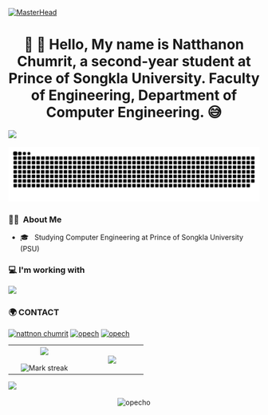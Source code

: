 [![MasterHead](https://user-images.githubusercontent.com/10498744/210012254-234538ff-d198-48aa-8964-37e6fd45d227.gif)](https://rishavchanda.io)
<h1 align="center">
  👋 🙏 Hello, My name is Natthanon Chumrit, a second-year student at Prince of Songkla University. Faculty of Engineering, Department of Computer Engineering. 😅
</h1>
<img src="https://user-images.githubusercontent.com/73097560/115834477-dbab4500-a447-11eb-908a-139a6edaec5c.gif"> 
<p align="center">
  <img src="https://raw.githubusercontent.com/Platane/snk/output/github-contribution-grid-snake.svg" alt="snake"></center>
</p>

### 🙋‍♂️ &nbsp;About Me 

- 🎓 &nbsp; Studying Computer Engineering at Prince of Songkla University (PSU)

### 💻 I'm working with

  <img src="https://skillicons.dev/icons?i=js,ts,html,css,docker,git,py,react" height="50"/>

### 🌍 CONTACT 

<p>
<a href="https://fb.com/nattnon chumrit" target="blank">
  <img align="center" src="https://raw.githubusercontent.com/rahuldkjain/github-profile-readme-generator/master/src/images/icons/Social/facebook.svg" alt="nattnon chumrit" height="30" width="40" /></a>
<a href="https://www.instagram.com/nattanon_chumrit/" target="blank">
  <img align="center" src="https://raw.githubusercontent.com/rahuldkjain/github-profile-readme-generator/master/src/images/icons/Social/instagram.svg" alt="opech" height="30" width="40" /></a>
<a href="https://www.youtube.com/channel/UCJEUr528zDer7ldtW4j0Jqg" target="blank">
  <img align="center" src="https://raw.githubusercontent.com/rahuldkjain/github-profile-readme-generator/master/src/images/icons/Social/youtube.svg" alt="opech" height="30" width="40" /></a>
</p>

<p  align="center">

<table border="0" margin="5" align="center">
<tr border="0">
 
<td width="40%" align="center">
  <img  align="center"  src="https://github-readme-stats.vercel.app/api?username=oPECHo&show_icons=true&theme=radical" />
  <br></br>
  <img  title="🔥 Get streak stats for your profile at git.io/streak-stats" alt="Mark streak" src="https://github-readme-streak-stats.herokuapp.com?user=oPECHo&theme=dark&date_format=j%20M%5B%20Y%5D" />
</td>

<td width="35%" align="center">
  <img  align="center" src="https://github-readme-stats.vercel.app/api/top-langs/?username=oPECHo&theme=radical"/>
</td>

</tr>
</table>

<img src="https://user-images.githubusercontent.com/73097560/115834477-dbab4500-a447-11eb-908a-139a6edaec5c.gif">
</p>  

<p align="center"> <img src="https://komarev.com/ghpvc/?username=oPECHo&label=Profile%20views&color=0e75b6&style=flat" alt="opecho" /> </p>           
